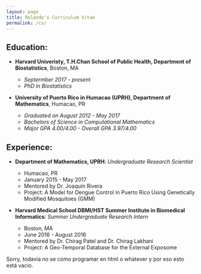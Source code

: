 ```yaml
---
layout: page
title: Rolando's Curriculum Vitae
permalink: /cv/
---
```


## Education: 
- __Harvard Univeristy, T.H.Chan School of Public Health, Department of Biostatistics__, Boston, MA
  * _Septermber 2017 - present_
  * _PhD in Biostatistics_

- __University of Puerto Rico in Humacao (UPRH), Department of Mathematics__, Humacao, PR
  * _Graduated on August 2012 - May 2017_
  * _Bachelors of Science in Computational Mathematics_
  * _Major GPA 4.00/4.00 - Overall GPA 3.97/4.00_
 
## Experience: 
- __Department of Mathematics, UPRH__: _Undergraduate Research Scientist_
  * Humacao, PR
  * January 2015 - May 2017
  * Mentored by Dr. Joaquín Rivera
  * Project: A Model for Dengue Control in Puerto Rico Using Genetically Modified Mosquitoes (GMM)

- __Harvard Medical School DBMI/HST Summer Institute in Biomedical Informatics__: _Summer Undergraduate Research Intern_
  * Boston, MA
  * June 2016 - August 2016
  * Mentored by Dr. Chirag Patel and Dr. Chirag Lakhani
  * Project: A Geo-Temporal Database for the External Exposome


Sorry, todavia no se como programar en html o whatever y por eso esto está vacio. 
